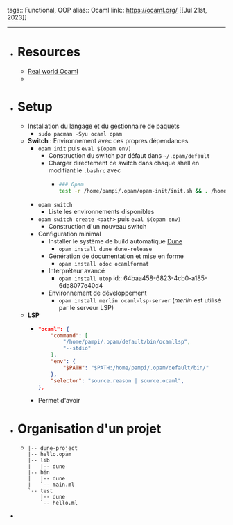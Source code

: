 tags:: Functional, OOP
alias:: Ocaml
link:: https://ocaml.org/ 
[[Jul 21st, 2023]]
***

- # Resources
	- [Real world Ocaml](https://dev.realworldocaml.org/platform.html)
	-
- # Setup
	- Installation du langage et du gestionnaire de paquets
		- `sudo pacman -Syu ocaml opam`
	- **Switch** : Environnement avec ces propres dépendances
		- `opam init` puis `eval $(opam env)`
			- Construction du switch par défaut dans `~/.opam/default`
			- Charger directement ce switch dans chaque shell en modifiant le `.bashrc` avec
				- ```bash
				  ### Opam
				  test -r /home/pampi/.opam/opam-init/init.sh && . /home/pampi/.opam/opam-init/init.sh > /dev/null 2> /dev/null || true
				  ```
		- `opam switch`
			- Liste les environnements disponibles
		- `opam switch create <path>` puis `eval $(opam env)`
			- Construction d'un nouveau switch
		- Configuration minimal
			- Installer le système de build automatique [Dune](https://dune.build/)
				- `opam install dune dune-release`
			- Génération de documentation et mise en forme
				- `opam install odoc ocamlformat`
			- Interpréteur avancé
				- `opam install utop`
				  id:: 64baa458-6823-4cb0-a185-6da8077e40d4
			- Environnement de développement
				- `opam install merlin ocaml-lsp-server` (*merlin* est utilisé par le serveur LSP)
	- **LSP**
		- ```json
		  "ocaml": {
		      "command": [
		          "/home/pampi/.opam/default/bin/ocamllsp",
		          "--stdio"
		      ],
		      "env": {
		          "$PATH": "$PATH:/home/pampi/.opam/default/bin/"
		      },
		      "selector": "source.reason | source.ocaml",
		  },
		  ```
		- Permet d'avoir
- # Organisation d'un projet
	- ```text
	  |-- dune-project
	  |-- hello.opam
	  |-- lib
	  |   |-- dune
	  |-- bin
	  |   |-- dune
	  |   `-- main.ml
	  `-- test
	      |-- dune
	      `-- hello.ml
	  ```
-